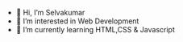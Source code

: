 - 👋 Hi, I’m Selvakumar
- 👀 I’m interested in Web Development
- 🌱 I’m currently learning HTML,CSS & Javascript

<!---
Jivesa/Jivesa is a ✨ special ✨ repository because its `README.md` (this file) appears on your GitHub profile.
You can click the Preview link to take a look at your changes.
--->
